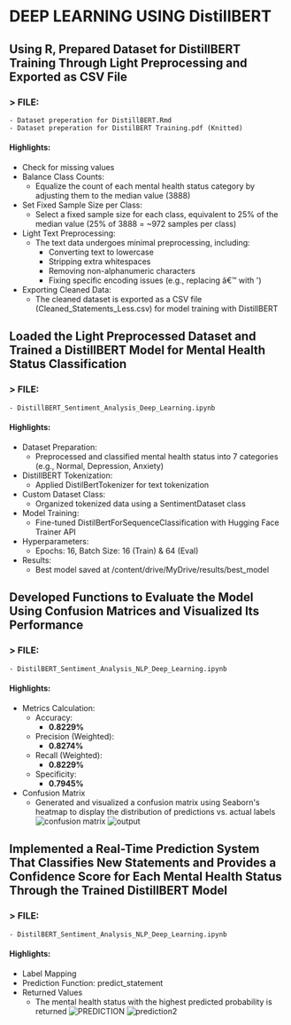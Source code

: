 # DEEP LEARNING USING DistillBERT

## Using R, Prepared Dataset for DistillBERT Training Through Light Preprocessing and Exported as CSV File
### > FILE: 
    - Dataset preperation for DistillBERT.Rmd
    - Dataset preperation for DistilBERT Training.pdf (Knitted)
#### Highlights:
- Check for missing values
- Balance Class Counts:
  - Equalize the count of each mental health status category by adjusting them to the median value (3888)
- Set Fixed Sample Size per Class:
  - Select a fixed sample size for each class, equivalent to 25% of the median value (25% of 3888 = ~972 samples per class)
- Light Text Preprocessing:
  - The text data undergoes minimal preprocessing, including:
    - Converting text to lowercase
    - Stripping extra whitespaces
    - Removing non-alphanumeric characters
    - Fixing specific encoding issues (e.g., replacing â€™ with ')
- Exporting Cleaned Data:
  - The cleaned dataset is exported as a CSV file (Cleaned_Statements_Less.csv) for model training with DistillBERT

## Loaded the Light Preprocessed Dataset and Trained a DistillBERT Model for Mental Health Status Classification
### > FILE: 
    - DistillBERT_Sentiment_Analysis_Deep_Learning.ipynb
#### Highlights:
- Dataset Preparation:
  - Preprocessed and classified mental health status into 7 categories (e.g., Normal, Depression, Anxiety)
- DistillBERT Tokenization:
   - Applied DistilBertTokenizer for text tokenization
- Custom Dataset Class:
  - Organized tokenized data using a SentimentDataset class
- Model Training:
  - Fine-tuned DistilBertForSequenceClassification with Hugging Face Trainer API
- Hyperparameters:
  - Epochs: 16, Batch Size: 16 (Train) & 64 (Eval)
- Results:
  - Best model saved at /content/drive/MyDrive/results/best_model

## Developed Functions to Evaluate the Model Using Confusion Matrices and Visualized Its Performance
### > FILE: 
    - DistilBERT_Sentiment_Analysis_NLP_Deep_Learning.ipynb
#### Highlights:
- Metrics Calculation:
  - Accuracy: 
    - **0.8229%**
  - Precision (Weighted): 
    - **0.8274%**
  - Recall (Weighted):
    - **0.8229%**
  - Specificity: 
    - **0.7945%**
- Confusion Matrix
  - Generated and visualized a confusion matrix using Seaborn's heatmap to display the distribution of predictions vs. actual labels
![confusion matrix](https://github.com/user-attachments/assets/af971b9b-8d5e-4d6b-8d27-e3951c0b2b4d)
![output](https://github.com/user-attachments/assets/4591fdcb-678c-41d8-a27c-f5ed112f3784)


## Implemented a Real-Time Prediction System That Classifies New Statements and Provides a Confidence Score for Each Mental Health Status Through the Trained DistillBERT Model
### > FILE: 
    - DistilBERT_Sentiment_Analysis_NLP_Deep_Learning.ipynb
#### Highlights:
- Label Mapping
- Prediction Function: predict_statement
- Returned Values
  - The mental health status with the highest predicted probability is returned
![PREDICTION](https://github.com/user-attachments/assets/1b719e61-0193-40c3-93e6-844448f01af4)
![prediction2](https://github.com/user-attachments/assets/b76d56de-ce4b-4d82-9165-9b8baf449433)




